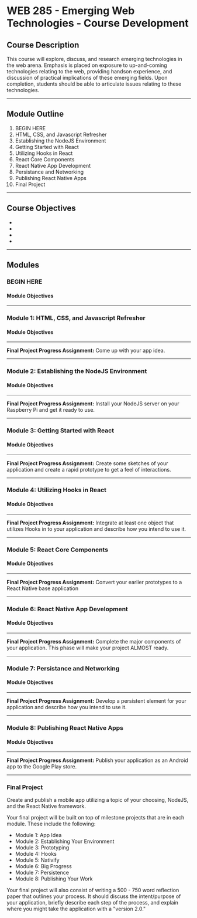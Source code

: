 # WEB 285 - Emerging Web Technologies - Course Development

## Course Description
This course will explore, discuss, and research emerging technologies in the web arena. Emphasis is placed on exposure to up-and-coming technologies relating to the web, providing handson experience, and discussion of practical implications of these emerging fields. Upon completion, students should be able to articulate issues relating to these technologies.

---

## Module Outline
1. BEGIN HERE
2. HTML, CSS, and Javascript Refresher
3. Establishing the NodeJS Environment
4. Getting Started with React
5. Utilizing Hooks in React
6. React Core Components
7. React Native App Development
8. Persistance and Networking
9. Publishing React Native Apps
10. Final Project

---

## Course Objectives
- 
- 
- 
- 

---

## Modules
### BEGIN HERE
#### Module Objectives
---



### Module 1: HTML, CSS, and Javascript Refresher
#### Module Objectives
---

**Final Project Progress Assignment:** Come up with your app idea. 

---

### Module 2: Establishing the NodeJS Environment
#### Module Objectives
---

**Final Project Progress Assignment:** Install your NodeJS server on your Raspberry Pi and get it ready to use.

---

### Module 3: Getting Started with React
#### Module Objectives
---

**Final Project Progress Assignment:** Create some sketches of your application and create a rapid prototype to get a feel of interactions.

---

### Module 4: Utilizing Hooks in React
#### Module Objectives
---

**Final Project Progress Assignment:** Integrate at least one object that utilizes Hooks in to your application and describe how you intend to use it.

---

### Module 5: React Core Components
#### Module Objectives
---

**Final Project Progress Assignment:** Convert your earlier prototypes to a React Native base application

---

### Module 6: React Native App Development
#### Module Objectives
---

**Final Project Progress Assignment:** Complete the major components of your application. This phase will make your project ALMOST ready.

---

### Module 7: Persistance and Networking
#### Module Objectives
---

**Final Project Progress Assignment:** Develop a persistent element for your application and describe how you intend to use it.

---

### Module 8: Publishing React Native Apps
#### Module Objectives
---

**Final Project Progress Assignment:** Publish your application as an Android app to the Google Play store.

---

### Final Project
Create and publish a mobile app utilizing a topic of your choosing, NodeJS, and the React Native framework.

Your final project will be built on top of milestone projects that are in each module. These include the following:
- Module 1: App Idea
- Module 2: Establishing Your Environment
- Module 3: Prototyping
- Module 4: Hooks
- Module 5: Nativify
- Module 6: Big Progress
- Module 7: Persistence
- Module 8: Publishing Your Work

Your final project will also consist of writing a 500 - 750 word reflection paper that outlines your process. It should discuss the intent/purpose of your application, briefly describe each step of the process, and explain where you might take the application with a "version 2.0."